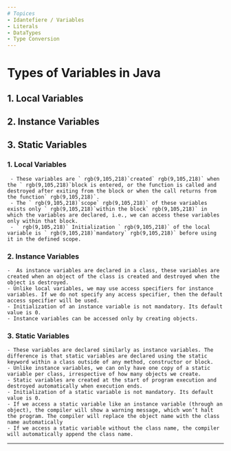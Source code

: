 ```yaml
---
# Topices
- Idantefiere / Variables
- Literals
- DataTypes
- Type Conversion
---
```


# Types of Variables in Java

## 1. Local Variables

## 2. Instance Variables

## 3. Static Variables

### 1. Local Variables

     - These variables are ` rgb(9,105,218)`created` rgb(9,105,218)` when the ` rgb(9,105,218)`block is entered, or the function is called and destroyed after exiting from the block or when the call returns from the function` rgb(9,105,218)`.
     - The ` rgb(9,105,218)`scope` rgb(9,105,218)` of these variables exists only ` rgb(9,105,218)`within the block` rgb(9,105,218)` in which the variables are declared, i.e., we can access these variables only within that block.
     - ` rgb(9,105,218)` Initialization ` rgb(9,105,218)` of the local variable is ` rgb(9,105,218)`mandatory` rgb(9,105,218)` before using it in the defined scope.

### 2. Instance Variables

    -  As instance variables are declared in a class, these variables are created when an object of the class is created and destroyed when the object is destroyed.
    - Unlike local variables, we may use access specifiers for instance variables. If we do not specify any access specifier, then the default access specifier will be used.
    - Initialization of an instance variable is not mandatory. Its default value is 0.
    - Instance variables can be accessed only by creating objects.

### 3. Static Variables

    - These variables are declared similarly as instance variables. The difference is that static variables are declared using the static keyword within a class outside of any method, constructor or block.
    - Unlike instance variables, we can only have one copy of a static variable per class, irrespective of how many objects we create.
    - Static variables are created at the start of program execution and destroyed automatically when execution ends.
    - Initialization of a static variable is not mandatory. Its default value is 0.
    - If we access a static variable like an instance variable (through an object), the compiler will show a warning message, which won’t halt the program. The compiler will replace the object name with the class name automatically
    - If we access a static variable without the class name, the compiler will automatically append the class name.

---
